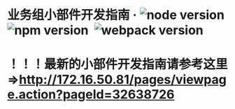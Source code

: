# 业务组小部件开发指南 &middot; ![node version](https://img.shields.io/badge/node-8.10.0-brightgreen.svg) ![npm version](https://img.shields.io/badge/npm-5.6.0-blue.svg)  ![webpack version](https://img.shields.io/badge/webpack-4.1.1-blue.svg)
# ！！！最新的小部件开发指南请参考这里=>http://172.16.50.81/pages/viewpage.action?pageId=32638726


